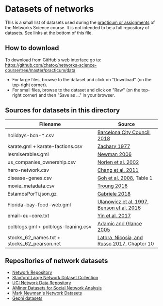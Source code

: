 # Datasets of networks

This is a small list of datasets used during the [practicum or assignments](../README.md) of the Networks Science course. It is not intended to be a full repository of datasets. See links at the bottom of this file.

## How to download

To download from GitHub's web interface go to: https://github.com/chatox/networks-science-course/tree/master/practicum/data

* For large files, browse to the dataset and click on "Download" (on the top-right corner).
* For small files, browse to the dataset and click on "Raw" (on the top-right corner) and then "Save as ..." in your browser.

## Sources for datasets in this directory

| Filename | Source |
|----------|--------|
| holidays-bcn-*.csv | [Barcelona City Council, 2018](http://ajuntament.barcelona.cat/calendarifestius/en/) |
| karate.gml + karate-factions.csv | [Zachary 1977](http://www-personal.umich.edu/~mejn/netdata/karate.zip) |
| lesmiserables.gml | [Newman 2006](https://github.com/gephi/gephi-toolkit-demos/blob/master/src/main/resources/org/gephi/toolkit/demos/lesmiserables.gml) |
| us_companies_ownership.csv | [Norlen et al. 2002](http://vlado.fmf.uni-lj.si/pub/networks/data/econ/Eva/Eva.htm) |
| hero-network.csv | [Chang et al. 2011](http://syntagmatic.github.io/exposedata/marvel/) |
| disease-genes.csv |  [Goh et al. 2008](http://www.pnas.org/content/104/21/8685), Table 1 |
| movie_metadata.csv | [Troung 2016](https://github.com/katie-truong/Jupyter) |
| EstamosPorTi.json.gz | [Gabriele  2018](https://archive.org/details/EstamosporTIOohmm2018032618831Ids) |
| Florida-bay-food-web.gml | [Ulanowicz et al. 1997, Benson et al. 2016](https://snap.stanford.edu/data/Florida-bay.html) |
| email-eu-core.txt | [Yin et al. 2017](https://snap.stanford.edu/data/email-Eu-core.html) |
| polblogs.gml + polblogs-leaning.csv | [Adamic and Glance 2005](https://doi.org/10.1145/1134271.1134277) |
| stocks_62_names.txt + stocks_62_pearson.net | [Latora, Nicosia, and Russo 2017](http://www.cambridge.org/ru/academic/subjects/physics/statistical-physics/complex-networks-principles-methods-and-applications?format=HB&isbn=9781107103184), Chapter 10 |

## Repositories of network datasets

* [Network Repository](http://networkrepository.com/)
* [Stanford Large Network Dataset Collection](http://snap.stanford.edu/data/)
* [UCI Network Data Repository](https://networkdata.ics.uci.edu/resources.php)
* [AMiner Datasets for Social Network Analysis](https://aminer.org/data-sna)
* [Mark Newman's Network Datasets](http://www-personal.umich.edu/~mejn/netdata/)
* [Gephi datasets](https://github.com/gephi/gephi/wiki/Datasets)
